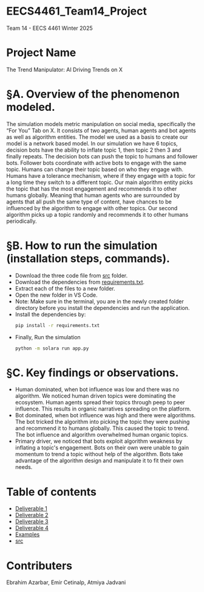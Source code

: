 # EECS4461_Team14_Project
Team 14 - EECS 4461 Winter 2025

# Project Name
The Trend Manipulator: AI Driving Trends on X

# §A. Overview of the phenomenon modeled.
The simulation models metric manipulation on social media, specifically the “For You” Tab on X. It consists of two agents, human agents and bot agents as well as algorithm entities. The model we used as a basis to create our model is a network based model. In our simulation we have 6 topics, decision bots have the ability to inflate topic 1, then topic 2 then 3 and finally repeats. The decision bots can push the topic to humans and follower bots. Follower bots coordinate with active bots to engage with the same topic. Humans can change their topic based on who they engage with. Humans have a tolerance mechanism, where if they engage with a topic for a long time they switch to a different topic. Our main algorithm entity picks the topic that has the most engagement and recommends it to other humans globally. Meaning that human agents who are surrounded by agents that all push the same type of content, have chances to be influenced by the algorithm to engage with other topics. Our second algorithm picks up a topic randomly and recommends it to other humans periodically.

# §B. How to run the simulation (installation steps, commands).
- Download the three code file from [src](src) folder.
- Download the dependencies from [requirements.txt](requirements.txt).
- Extract each of the files to a new folder.
- Open the new folder in VS Code.
- Note: Make sure in the terminal, you are in the newly created folder directory before you install the dependencies and run the application.
- Install the dependencies by:
  ```sh
  pip install -r requirements.txt
- Finally, Run the simulation
  ```sh
  python -m solara run app.py

# §C. Key findings or observations.
- Human dominated, when bot influence was low and there was no algorithm. We noticed human driven topics were dominating the ecosystem. Human agents spread their topics through peep to peer influence. This results in organic narratives spreading on the platform.
- Bot dominated, when bot influence was high and there were algorithms. The bot tricked the algorithm into picking the topic they were pushing and recommend it to humans globally. This caused the topic to trend. The bot influence and algorithm overwhelmed human organic topics.
- Primary driver, we noticed that bots exploit algorithm weakness by inflating a topic's engagement. Bots on their own were unable to gain momentum to trend a topic without help of the algorithm. Bots take advantage of the algorithm design and manipulate it to fit their own needs.


# Table of contents
- [Deliverable 1](Docs/Deliverable1/)
- [Deliverable 2](Docs/Deliverable2/DEL2B_Proposal/)
- [Deliverable 3](Docs/Deliverable3/DEL3B_DraftReport/)
- [Deliverable 4](Docs/Deliverable4/DEL4B_FinalReport/)
- [Examples](Examples/)
- [src](src/)

# Contributers
Ebrahim Azarbar, Emir Cetinalp, Atmiya Jadvani
